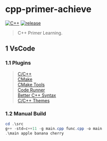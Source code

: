 # cpp-primer-achieve

[![C++](https://img.shields.io/badge/C++-11-brightgreen.svg?style=flat&logo=cplusplus)](https://isocpp.org)
[![release](https://img.shields.io/badge/release-0.3.0-blue.svg)](https://github.com/aaric/cpp-primer-achieve/releases)

> C++ Primer Learning.

## 1 VsCode

### 1.1 Plugins

> [C/C++](https://marketplace.visualstudio.com/items?itemName=ms-vscode.cpptools)  
> [CMake](https://marketplace.visualstudio.com/items?itemName=twxs.cmake)  
> [CMake Tools](https://marketplace.visualstudio.com/items?itemName=ms-vscode.cmake-tools)  
> [Code Runner](https://marketplace.visualstudio.com/items?itemName=formulahendry.code-runner)  
> [Better C++ Syntax](https://marketplace.visualstudio.com/items?itemName=jeff-hykin.better-cpp-syntax)  
> [C/C++ Themes](https://marketplace.visualstudio.com/items?itemName=ms-vscode.cpptools-themes)

### 1.2 Manual Build

```powershell
cd .\src
g++ -std=c++11 -g main.cpp func.cpp -o main
.\main apple banana cherry
```
